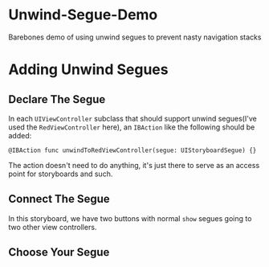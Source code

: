 # Unwind-Segue-Demo
Barebones demo of using unwind segues to prevent nasty navigation stacks

# Adding Unwind Segues

## Declare The Segue

In each `UIViewController` subclass that should support unwind segues(I've used the `RedViewController` here), an `IBAction` like the following should be added:

```
@IBAction func unwindToRedViewController(segue: UIStoryboardSegue) {}
```

The action doesn't need to do anything, it's just there to serve as an access point for storyboards and such.

## Connect The Segue

In this storyboard, we have two buttons with normal `show` segues going to two other view controllers.

## Choose Your Segue
